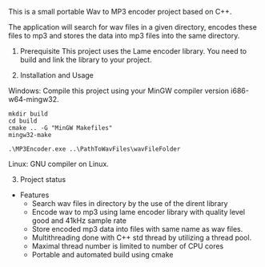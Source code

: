 This is a small portable Wav to MP3 encoder project based on C++.

The application will search for wav files in a given directory, encodes these files to mp3 and stores the data into mp3 files into the same directory.

1. Prerequisite
  This project uses the Lame encoder library. 
  You need to build and link the library to your project.

2. Installation and Usage

  Windows:
  Compile this project using your MinGW compiler version i686-w64-mingw32.

    mkdir build
    cd build
    cmake .. -G "MinGW Makefiles"
    mingw32-make

    .\MP3Encoder.exe ..\PathToWavFiles\wavFileFolder

  Linux:
  GNU compiler on Linux.

3. Project status 
  - Features
    - Search wav files in directory by the use of the dirent library
    - Encode wav to mp3 using lame encoder library with quality level good and 41kHz sample rate
    - Store encoded mp3 data into files with same name as wav files.
    - Multithreading done with C++ std thread by utilizing a thread pool.
    - Maximal thread number is limited to number of CPU cores 
    - Portable and automated build using cmake
 
